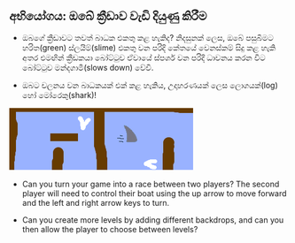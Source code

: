 ## අභියෝගය: ඔබේ ක්‍රීඩාව වැඩි දියුණු කිරීම

- ඔබගේ ක්‍රීඩාවට තවත් බාධක එකතු කළ හැකිද? නිදසුනක් ලෙස, ඔබේ පසුබිමට හරිත(green) ස්ලයිම්(slime) එකතු වන පරිදි කේතයේ වෙනස්කම් සිදු කළ හැකි අතර එමඟින් ක්‍රීඩකයා බෝට්ටුව ඒවායේ ස්පර්ශ වන පරිදි ධාවනය කරන විට බෝට්ටුව මන්දගාමී(slows down) වේවි.

- ඔබට චලනය වන බාධකයක් එක් කළ හැකිය, උදාහරණයක් ලෙස ලොගයක්(log) හෝ මෝරෙකු(shark)!

![පින්තුරය](images/boat-obstacles.png)

- Can you turn your game into a race between two players? The second player will need to control their boat using the up arrow to move forward and the left and right arrow keys to turn.

- Can you create more levels by adding different backdrops, and can you then allow the player to choose between levels?